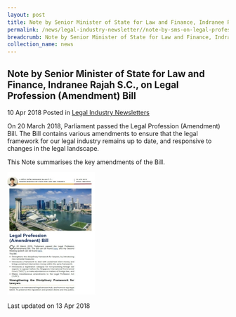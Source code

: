```yaml
---
layout: post
title: Note by Senior Minister of State for Law and Finance, Indranee Rajah S.C., on Legal Profession (Amendment) Bill
permalink: /news/legal-industry-newsletter//note-by-sms-on-legal-profession-amendment-bill-2018/
breadcrumb: Note by Senior Minister of State for Law and Finance, Indranee Rajah S.C., on Legal Profession (Amendment) Bill
collection_name: news
---
```


<style>
  .image {width: 200px;}
  .image img {max-width: 100%;}
</style>

Note by Senior Minister of State for Law and Finance, Indranee Rajah S.C., on Legal Profession (Amendment) Bill
---

10 Apr 2018 Posted in [Legal Industry Newsletters](/news/legal-industry-newsletters/)

On 20 March 2018, Parliament passed the Legal Profession (Amendment) Bill. The Bill contains various amendments to ensure that the legal framework for our legal industry remains up to date, and responsive to changes in the legal landscape.

This Note summarises the key amendments of the Bill.

<div class="image">
  <a href="/files/NoteonLegalProfession(Amendment)Bill.pdf/"><img src="/images/1523589478122.jpg/" title="note on legal profession amendment bill" alt="note on legal profession amendment bill"></a>
</div>

<p class="right-side-updated">Last updated on 13 Apr 2018</p>
